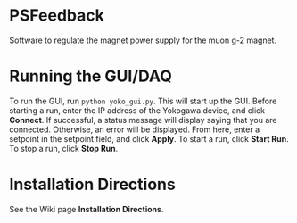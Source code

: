 # PSFeedback
Software to regulate the magnet power supply for the muon g-2 magnet.

# Running the GUI/DAQ

To run the GUI, run `python yoko_gui.py`.  This will start up the GUI.  Before starting a run, 
enter the IP address of the Yokogawa device, and click **Connect**.  If successful, 
a status message will display saying that you are connected.  Otherwise, an error will be displayed. 
From here, enter a setpoint in the setpoint field, and click **Apply**.  To start a run, 
click **Start Run**.  To stop a run, click **Stop Run**.    

# Installation Directions

See the Wiki page **Installation Directions**.
